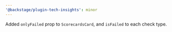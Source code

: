 ```yaml
---
'@backstage/plugin-tech-insights': minor
---
```


Added `onlyFailed` prop to `ScorecardsCard`, and `isFailed` to each check type.
